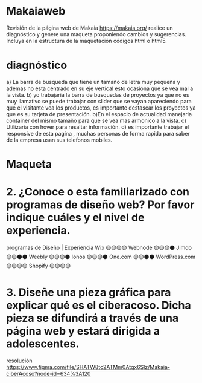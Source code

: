 # Makaiaweb
Revisión de la página web de Makaia https://makaia.org/ realice un diagnóstico y genere una maqueta proponiendo cambios y sugerencias. Incluya en la estructura de la maquetación códigos html o html5.
 # diagnóstico
a) La barra de busqueda que tiene un tamaño de letra muy pequeña y ademas no esta centrado en su eje vertical esto ocasiona que se vea mal a la vista.
b) yo trabajaria la barra de busquedas de proyectos ya que no es muy llamativo se puede trabajar con slider que se vayan apareciendo para que el visitante vea los productos, es importante destascar los proyectos ya que es su tarjeta de presentación.
b)En el espacio de actualidad manejaria container del mismo tamaño para que se vea mas armonico a la vista.
c) Utilizaria con hover para resaltar información.
d) es importante trabajar el responsive de esta pagina , muchas personas de forma rapida para saber de la empresa usan sus telefonos mobiles.

# Maqueta





# 2.	¿Conoce o esta familiarizado con programas de diseño web? Por favor indique cuáles y el nivel de experiencia.

programas de Diseño |  Experiencia
Wix                    🟡🟡🟡🟡
Webnode                🟡🟡🟡⚫
Jimdo                  🟡🟡⚫⚫
Weebly                 🟡🟡🟡⚫ 
Ionos                  🟡🟡🟡⚫
One.com                🟡🟡⚫⚫
WordPress.com          🟡🟡🟡🟡
Shopify                🟡🟡🟡🟡

# 3.	Diseñe una pieza gráfica para explicar qué es el ciberacoso. Dicha pieza se difundirá a través de una página web y estará dirigida a adolescentes.
 resolución
 https://www.figma.com/file/SHATW8tc2ATMm0Atqx6Slz/Makaia-ciberAcoso?node-id=634%3A120
